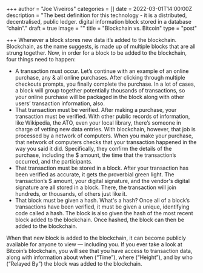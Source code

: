 +++
author = "Joe Viveiros"
categories = []
date = 2022-03-01T14:00:00Z
description = "The best definition for this technology - it is a distributed, decentralised, public ledger. digital information block stored in a database “chain”."
draft = true
image = ""
title = "Blockchain vs. Bitcoin"
type = "post"

+++
Whenever a block stores new data it’s added to the blockchain. Blockchain, as the name suggests, is made up of multiple blocks that are all strung together. Now, in order for a block to be added to the blockchain, four things need to happen:

* A transaction must occur. Let’s continue with an example of an online purchase, any & all online purchases. After clicking through multiple checkouts prompts, you finally complete the purchase. In a lot of cases, a block will group together potentially thousands of transactions, so your online purchase will be packaged in the block along with other users’ transaction information, also.
* That transaction must be verified. After making a purchase, your transaction must be verified. With other public records of information, like Wikipedia, the ATO, even your local library, there’s someone in charge of vetting new data entries. With blockchain, however, that job is processed by a network of computers. When you make your purchase, that network of computers checks that your transaction happened in the way you said it did. Specifically, they confirm the details of the purchase, including the $ amount, the time that the transaction’s occurred, and the participants.
* That transaction must be stored in a block. After your transaction has been verified as accurate, it gets the proverbial green light. The transaction’s $ amount, your digital signature, and the vendor's digital signature are all stored in a block. There, the transaction will join hundreds, or thousands, of others just like it.
* That block must be given a hash. What's a hash? Once all of a block’s transactions have been verified, it must be given a unique, identifying code called a hash. The block is also given the hash of the most recent block added to the blockchain. Once hashed, the block can then be added to the blockchain.

When that new block is added to the blockchain, it can become publicly available for anyone to view — including you. If you ever take a look at Bitcoin’s blockchain, you will see that you have access to transaction data, along with information about when (“Time”), where (“Height”), and by who (“Relayed By”) the block was added to the blockchain.